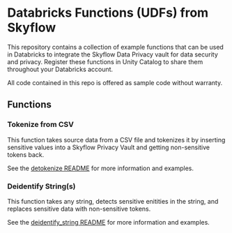 # Databricks Functions (UDFs) from Skyflow

This repository contains a collection of example functions that can be used in Databricks to integrate the Skyflow Data Privacy vault for data security and privacy. 
Register these functions in Unity Catalog to share them throughout your Databricks account.

All code contained in this repo is offered as sample code without warranty.

## Functions

### Tokenize from CSV

This function takes source data from a CSV file and tokenizes it by inserting sensitive values into a Skyflow Privacy Vault and getting non-sensitive tokens back.

See the [detokenize README](/deidentify_string/README.md) for more information and examples.

### Deidentify String(s)

This function takes any string, detects sensitive enitities in the string, and replaces sensitive data with non-sensitive tokens.

See the [deidentify_string README](/deidentify_string/README.md) for more information and examples.
